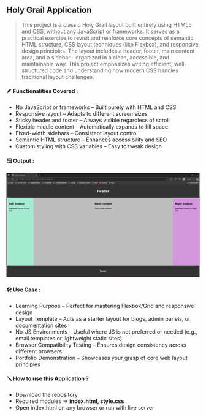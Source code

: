 ## Holy Grail Application
> This project is a classic Holy Grail layout built entirely using HTML5 and CSS, without any JavaScript or frameworks. It serves as a practical exercise to revisit and reinforce core concepts of semantic HTML structure, CSS layout techniques (like Flexbox), and responsive design principles. The layout includes a header, footer, main content area, and a sidebar—organized in a clean, accessible, and maintainable way. This project emphasizes writing efficient, well-structured code and understanding how modern CSS handles traditional layout challenges.

#### 🪶 Functionalities Covered : 
- No JavaScript or frameworks – Built purely with HTML and CSS
- Responsive layout – Adapts to different screen sizes
- Sticky header and footer – Always visible regardless of scroll
- Flexible middle content – Automatically expands to fill space
- Fixed-width sidebars – Consistent layout control
- Semantic HTML structure – Enhances accessibility and SEO
- Custom styling with CSS variables – Easy to tweak design

#### 🪟 Output : 
![alt text](image.png)

#### 🛠️ Use Case :
- Learning Purpose – Perfect for mastering Flexbox/Grid and responsive design
- Layout Template – Acts as a starter layout for blogs, admin panels, or documentation sites
- No-JS Environments – Useful where JS is not preferred or needed (e.g., email templates or lightweight static sites)
- Browser Compatibility Testing – Ensures design consistency across different browsers
- Portfolio Demonstration – Showcases your grasp of core web layout principles

#### 🪛 How to use this Application ?
- Download the repository
- Required modules => **index.html, style.css**
- Open index.html on any browser or run with live server
